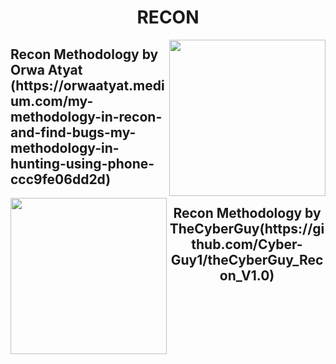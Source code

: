 <h1 align="center">RECON</h1>

<a href="https://twitter.com/GodfatherOrwa"><img align="right" width="250" height="250px" align="left" src="https://profiles.bugcrowdusercontent.com/avatars/daf2cd702f488805e6b3afb80904a463/normal_BDE815EF-FD87-4209-9A1C-AD3129560DA9.jpeg"/></a>

<h2>Recon Methodology by  Orwa Atyat (https://orwaatyat.medium.com/my-methodology-in-recon-and-find-bugs-my-methodology-in-hunting-using-phone-ccc9fe06dd2d)</h2>


<a href="https://twitter.com/theCyberGuy0"><img align="left" width="250" height="250px" align="left" src="https://user-images.githubusercontent.com/79082257/144823196-cea491f9-2580-403f-b669-8f4d3299428f.jpg"/></a>

<h2 align="center">Recon Methodology by TheCyberGuy(https://github.com/Cyber-Guy1/theCyberGuy_Recon_V1.0)</h2>
